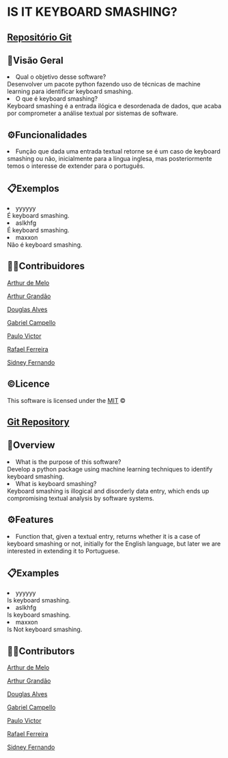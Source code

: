 # IS IT KEYBOARD SMASHING?

## [Repositório Git](https://github.com/fga-eps-mds/2022-2-Squad03)

##  🔎Visão Geral
<li>Qual o objetivo desse software?</li>
Desenvolver um pacote python fazendo uso de técnicas de machine learning para identificar keyboard smashing.
<li>O que é keyboard smashing?</li>
Keyboard smashing é a entrada ilógica e desordenada de dados, que acaba por comprometer a análise textual por sistemas de software.

##  ⚙Funcionalidades
<li>Função que dada uma entrada textual retorne se é um caso de keyboard smashing ou não, inicialmente para a língua inglesa, mas posteriormente temos o interesse de extender para o português.</li>

##  📋Exemplos
<li>yyyyyy</li>
É keyboard smashing.
<li>aslkhfg</li>
É keyboard smashing.
<li>maxxon</li>
Não é keyboard smashing.

##  👨‍💻Contribuidores
[Arthur de Melo](https://github.com/arthurmlv)

[Arthur Grandão](https://github.com/arthurgrandao)

[Douglas Alves](https://github.com/dougAlvs)

[Gabriel Campello](https://github.com/g16c)

[Paulo Victor](https://github.com/PauloVictorFS)

[Rafael Ferreira](https://github.com/RafaelCLG0)

[Sidney Fernando](https://github.com/nando3d3)


##  ©Licence

This software is licensed under the [MIT](https://github.com/nhn/tui.editor/blob/master/LICENSE) ©




## [Git Repository](https://github.com/fga-eps-mds/2022-2-Squad03)

##  🔎Overview
<li>What is the purpose of this software?</li>
Develop a python package using machine learning techniques to identify keyboard smashing.
<li>What is keyboard smashing?</li>
Keyboard smashing is illogical and disorderly data entry, which ends up compromising textual analysis by software systems.

## ⚙Features
<li>Function that, given a textual entry, returns whether it is a case of keyboard smashing or not, initially for the English language, but later we are interested in extending it to Portuguese.</li>

##  📋Examples
<li>yyyyyy</li>
Is keyboard smashing.
<li>aslkhfg</li>
Is keyboard smashing.
<li>maxxon</li>
Is Not keyboard smashing.

##  👨‍💻Contributors
[Arthur de Melo](https://github.com/arthurmlv)

[Arthur Grandão](https://github.com/arthurgrandao)

[Douglas Alves](https://github.com/dougAlvs)

[Gabriel Campello](https://github.com/g16c)

[Paulo Victor](https://github.com/PauloVictorFS)

[Rafael Ferreira](https://github.com/RafaelCLG0)

[Sidney Fernando](https://github.com/nando3d3)





